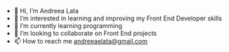 - 👋 Hi, I’m Andreea Lata
- 👀 I’m interested in learning and improving my Front End Developer skills
- 🌱 I’m currently learning programming
- 💞️ I’m looking to collaborate on Front End projects
- 📫 How to reach me andreeaelata@gmail.com


